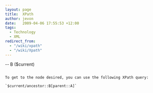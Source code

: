```yaml
---
layout: page
title:  XPath
author: jevon
date:   2009-04-06 17:55:53 +12:00
tags:
  - Technology
  - XML
redirect_from:
  - "/wiki/xpath"
  - "/wiki/Xpath"
---
```


-- B ($current)
```

To get to the node desired, you can use the following XPath query:

`$current/ancestor::B[parent::A]`
